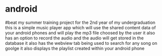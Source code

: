 # android
#beat
my summer training project for the 2nd year of my undergraduation
this is a simple music player app 
which will use the shared content data of your android phones and will play the mp3 file choosed by the user
it also has an option to record the audio and the audio will get stored in the database
it also has the webview tab being used to search for any song on goolge
it also displays the playlist created within your android phone

